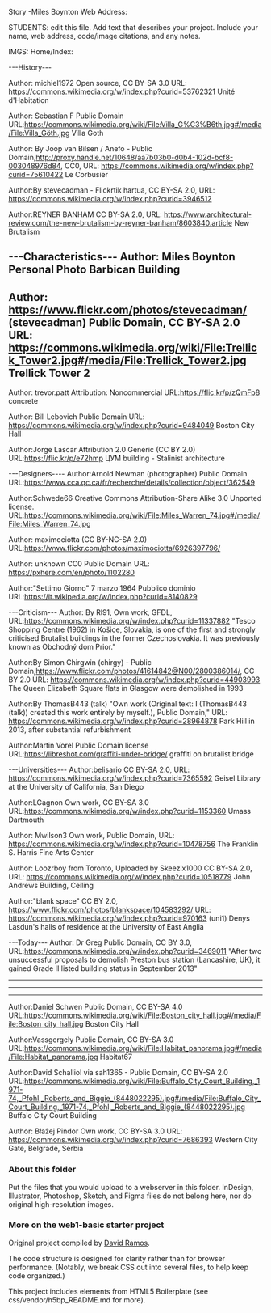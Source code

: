 Story -Miles Boynton
Web Address:

STUDENTS: edit this file. Add text that describes your project. Include your name, web address, code/image citations, and any notes.

IMGS:
Home/Index:

---History---

Author: michiel1972
Open source, CC BY-SA 3.0
URL: https://commons.wikimedia.org/w/index.php?curid=53762321
Unité d'Habitation

Author: Sebastian F
Public Domain
URL:https://commons.wikimedia.org/wiki/File:Villa_G%C3%B6th.jpg#/media/File:Villa_Göth.jpg
Villa Goth

Author: By Joop van Bilsen / Anefo -
Public Domain,http://proxy.handle.net/10648/aa7b03b0-d0b4-102d-bcf8-003048976d84, CC0,
URL: https://commons.wikimedia.org/w/index.php?curid=75610422
Le Corbusier

Author:By stevecadman -
Flickrtik hartua, CC BY-SA 2.0,
URL: https://commons.wikimedia.org/w/index.php?curid=3946512

Author:REYNER BANHAM
CC BY-SA 2.0,
URL: https://www.architectural-review.com/the-new-brutalism-by-reyner-banham/8603840.article
New Brutalism

---Characteristics---
Author: Miles Boynton
Personal Photo
Barbican Building
-----
Author: https://www.flickr.com/photos/stevecadman/ (stevecadman)
Public Domain, CC BY-SA 2.0
URL:  https://commons.wikimedia.org/wiki/File:Trellick_Tower2.jpg#/media/File:Trellick_Tower2.jpg
Trellick Tower 2
-----
Author: trevor.patt
Attribution: Noncommercial
URL:https://flic.kr/p/zQmFp8
concrete

Author: Bill Lebovich
Public Domain
URL: https://commons.wikimedia.org/w/index.php?curid=9484049
Boston City Hall

Author:Jorge Láscar
Attribution 2.0 Generic (CC BY 2.0)
URL:https://flic.kr/p/e72hmp
ЦУМ building - Stalinist architecture


---Designers----
Author:Arnold Newman (photographer)
Public Domain
URL:https://www.cca.qc.ca/fr/recherche/details/collection/object/362549

Author:Schwede66
Creative Commons Attribution-Share Alike 3.0 Unported license.
URL:https://commons.wikimedia.org/wiki/File:Miles_Warren_74.jpg#/media/File:Miles_Warren_74.jpg

Author: maximociotta
(CC BY-NC-SA 2.0)
URL:https://www.flickr.com/photos/maximociotta/6926397796/

Author: unknown
CC0 Public Domain
URL: https://pxhere.com/en/photo/1102280

Author:"Settimo Giorno" 7 marzo 1964
Pubblico dominio
URL:https://it.wikipedia.org/w/index.php?curid=8140829


---Criticism---
Author: By Rl91, Own work, GFDL,
URL:https://commons.wikimedia.org/w/index.php?curid=11337882
"Tesco Shopping Centre (1962) in Košice, Slovakia, is one of the first and strongly criticised Brutalist buildings in the former Czechoslovakia. It was previously known as Obchodný dom Prior."

Author:By Simon Chirgwin (chirgy) -
Public Domain,https://www.flickr.com/photos/41614842@N00/2800386014/, CC BY 2.0
URL: https://commons.wikimedia.org/w/index.php?curid=44903993
The Queen Elizabeth Square flats in Glasgow were demolished in 1993

Author:By ThomasB443 (talk)
"Own work (Original text: I (ThomasB443 (talk)) created this work entirely by myself.), Public Domain,"
URL: https://commons.wikimedia.org/w/index.php?curid=28964878
Park Hill in 2013, after substantial refurbishment

Author:Martin Vorel
Public Domain license
URL:https://libreshot.com/graffiti-under-bridge/
graffiti on brutalist bridge


---Universities---
Author:belisario
CC BY-SA 2.0,
URL: https://commons.wikimedia.org/w/index.php?curid=7365592
Geisel Library at the University of California, San Diego

Author:LGagnon
Own work, CC BY-SA 3.0
URL:https://commons.wikimedia.org/w/index.php?curid=1153360
Umass Dartmouth

Author: Mwilson3
Own work, Public Domain,
URL: https://commons.wikimedia.org/w/index.php?curid=10478756
The Franklin S. Harris Fine Arts Center

Author: Loozrboy from Toronto, Uploaded by Skeezix1000
CC BY-SA 2.0,
URL: https://commons.wikimedia.org/w/index.php?curid=10518779
John Andrews Building, Ceiling

Author:"blank space"
 CC BY 2.0, https://www.flickr.com/photos/blankspace/104583292/
URL: https://commons.wikimedia.org/w/index.php?curid=970163
(uni1) Denys Lasdun's halls of residence at the University of East Anglia


---Today---
Author: Dr Greg
Public Domain, CC BY 3.0,
URL:https://commons.wikimedia.org/w/index.php?curid=3469011
"After two unsuccessful proposals to demolish Preston bus station (Lancashire, UK), it gained Grade II listed building status in September 2013"


**************************************************************************************************************************************************
******************************************************************************************************************************************************************************************************************************************************************************************************************************************************************************************************************************************************
----------
Author:Daniel Schwen
Public Domain, CC BY-SA 4.0
URL:https://commons.wikimedia.org/wiki/File:Boston_city_hall.jpg#/media/File:Boston_city_hall.jpg
Boston City Hall

Author:Vassgergely
Public Domain, CC BY-SA 3.0
URL:https://commons.wikimedia.org/wiki/File:Habitat_panorama.jpg#/media/File:Habitat_panorama.jpg
Habitat67

Author:David Schalliol via sah1365 -
Public Domain, CC BY-SA 2.0
URL:https://commons.wikimedia.org/wiki/File:Buffalo_City_Court_Building,_1971-74,_Pfohl,_Roberts_and_Biggie_(8448022295).jpg#/media/File:Buffalo_City_Court_Building,_1971-74,_Pfohl,_Roberts_and_Biggie_(8448022295).jpg
Buffalo City Court Building

Author: Błażej Pindor
Own work, CC BY-SA 3.0
URL: https://commons.wikimedia.org/w/index.php?curid=7686393
Western City Gate, Belgrade, Serbia
### About this folder

Put the files that you would upload to a webserver in this folder. InDesign, Illustrator, Photoshop, Sketch, and Figma files do not belong here, nor do original high-resolution images.

### More on the web1-basic starter project

Original project compiled by [David Ramos](http://imaginaryterrain.com).

The code structure is designed for clarity rather than for browser performance. (Notably, we break CSS out into several files, to help keep code organized.)

This project includes elements from HTML5 Boilerplate (see css/vendor/h5bp_README.md for more).
